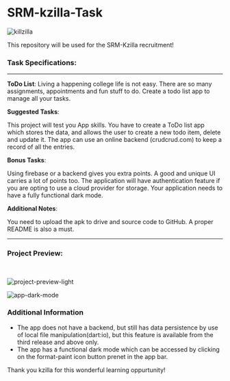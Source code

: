 # SRM-kzilla-Task

![killzilla](https://user-images.githubusercontent.com/68727041/191717722-4c9a209f-20eb-4123-963a-23b6087ee066.png)


This repository will be used for the SRM-Kzilla recruitment!

### Task Specifications:

---

**ToDo List**: Living a happening college life is not easy. There are so many assignments, appointments and fun stuff to do. Create a todo list app to manage all your tasks.



**Suggested Tasks**:


This project will test you App skills.
You have to create a ToDo list app which stores the data, and allows the user to create a new todo item, delete and update it.
The app can use an online backend (crudcrud.com) to keep a record of all the entries.

**Bonus Tasks**:

Using firebase or a backend gives you extra points. A good and unique UI carries a lot of points too.
The application will have authentication feature if you are opting to use a cloud provider for storage.
Your application needs to have a fully functional dark mode.

**Additional Notes**:

You need to upload the apk to drive and source code to GitHub. A proper README is also a must.

---

### Project Preview:

<br>

![project-preview-light](https://user-images.githubusercontent.com/68727041/193508624-90ae5f2d-2dbb-45f5-a714-766796aa9cdc.png)


![app-dark-mode](https://user-images.githubusercontent.com/68727041/193508464-aa82296f-a05a-49a7-81d3-d4f6f1d8086f.png)

### Additional Information

- The app does not have a backend, but still has data persistence by use of local file manipulation(dart:io), but this feature is available from the third release and     above only.
- The app has a functional dark mode which can be accessed by clicking on the format-paint icon button prenet in the app bar.

Thank you kzilla for this wonderful learning oppurtunity!

